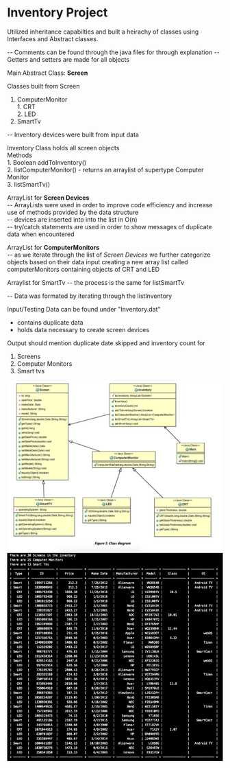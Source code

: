 # Inventory Project 
Utilized inheritance capabilties and built a heirachy of classes using Interfaces and Abstract classes.

-- Comments can be found through the java files for through explanation
-- Getters and setters are made for all objects 

Main Abstract Class: <b> Screen </b>

Classes built from Screen
  1. ComputerMonitor <br>
                  1. CRT <br>
                  2. LED
  2. SmartTv
  
 -- Inventory devices were built from input data 

Inventory Class holds all screen objects <br>
Methods <br>
        1. Boolean addToInventory() <br>
        2. listComputerMonitor() - returns an arraylist of supertype Computer Monitor <br>
        3. listSmartTv() <br>

ArrayList for <b>Screen Devices</b> <br>
  -- ArrayLists were used in order to improve code efficiency and increase use of methods provided  by the data structure <br>
  -- devices are inserted into into the list in O(n) <br>
  -- try/catch statements are used in order to show messages of duplicate data when encountered <br>

ArrayList for <b>ComputerMonitors</b><br>
-- as we iterate through the list of <i>Screen Devices</i> we further categorize objects based on their data input creating a new array list called computerMonitors containing objects of CRT and LED 

Arraylist for SmartTv
-- the process is the same for listSmartTv

-- Data was formated by iterating through the listInventory 

Input/Testing Data can be found under "Inventory.dat"
- contains duplicate data
- holds data necessary to create screen devices

Output should mention duplicate date skipped and inventory count for
  1. Screens
  2. Computer Monitors 
  3. Smart tvs



<img src="Class Diagram.png">
<img src="Output.png">

